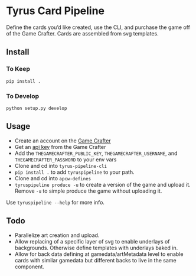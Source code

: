 # Tyrus Card Pipeline

Define the cards you’d like created, use the CLI, and purchase the game off of the Game Crafter. Cards are assembled from svg templates.

## Install

### To Keep
`pip install .`

### To Develop
`python setup.py develop`

## Usage

- Create an account on the [Game Crafter](https://www.thegamecrafter.com)
- Get an [api key](https://www.thegamecrafter.com/account/apikeys) from the Game Crafter
- Add the `THEGAMECRAFTER_PUBLIC_KEY`, `THEGAMECRAFTER_USERNAME`, and `THEGAMECRAFTER_PASSWORD` to your env vars
- Clone and cd into `tyrus-pipeline-cli`
- `pip install .` to add `tyruspipeline` to your path.
- Clone and cd into `apcw-defines`
- `tyruspipeline produce -u` to create a version of the game and upload it. Remove `-u` to simple produce the game without uploading it.

Use `tyruspipeline --help` for more info.

## Todo

- Parallelize art creation and upload.
- Allow replacing of a specific layer of svg to enable underlays of backgrounds. Otherwise define templates with underlays baked in.
- Allow for back data defining at gamedata/artMetadata level to enable cards with similar gamedata but different backs to live in the same component.
